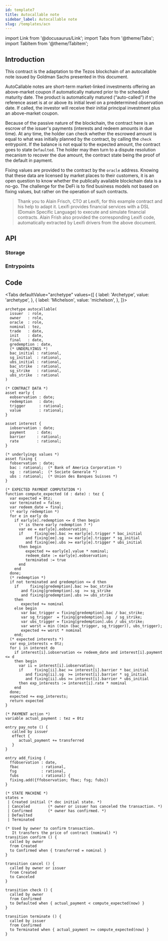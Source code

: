 ```yaml
---
id: template7
title: Autocallable note
sidebar_label: Autocallable note
slug: /templates/acn
---
```

import Link from '@docusaurus/Link';
import Tabs from '@theme/Tabs';
import TabItem from '@theme/TabItem';

## Introduction

This contract is the adaptation to the <Link to='/docs/dapp-tools/tezos'>Tezos</Link> blockchain of an autocallable note issued by Goldman Sachs presented in <Link to='https://drive.google.com/file/d/0B64p1w9JOO-QQlhFQWEzMVl0cmRRVk5Td3d6czR5ZDRsWTRN/view'>this document</Link>.

AutoCallable notes are short-term market-linked investments offering an above-market coupon if automatically matured prior to the scheduled maturity date. The product is automatically matured (“auto-called”) if the reference asset is at or above its initial level on a predetermined observation date. If called, the investor will receive their initial principal investment plus an above-market coupon.

Because of the passive nature of the blockchain, the contract here is an escrow of the issuer's payments (interests and redeem amounts in due time). At any time, the holder can check whether the escrowed amount is equal to what was initially planned by the contract, by calling the `check` entrypoint. If the balance is not equal to the expected amount, the contract goes to state `Defaulted`. The holder may then turn to a dispute resolution mecanism to recover the due amount, the contract state being the proof of the default in payment.

Fixing values are provided to the contract by the `oracle` address. Knowing that these data are licensed by market places to their customers, it is an open question to know whether the publically available blockchain data is a no-go. The challenge for the DeFi is to find business models not based on fixing values, but rather on the operation of such contracts.

> Thank you to Alain Frisch, CTO at <Link to='https://www.lexifi.com/'>Lexifi</Link>, for this example contract and his help to adapt it. Lexifi provides financial services with a DSL (Domain Specific Language) to execute and simulate financial contracts. Alain Frish also provided the corresponding Lexifi code, automatically extracted by Lexifi drivers from the above document.

## API

### Storage

### Entrypoints

## Code

<Tabs
  defaultValue="archetype"
  values={[
    { label: 'Archetype', value: 'archetype', },
    { label: 'Michelson', value: 'michelson', },
  ]}>

<TabItem value="archetype">

```archetype
archetype autocallable(
  issuer  : role,
  owner   : role,
  oracle  : role,
  nominal : tez,
  trade   : date,
  init    : date,
  final   : date,
  gredemption : date,
  (* UNDERLYINGS *)
  bac_initial : rational,
  sg_initial  : rational,
  ubs_initial : rational,
  bac_strike  : rational,
  sg_strike   : rational,
  ubs_strike  : rational
)

(* CONTRACT DATA *)
asset early {
  eobservation : date;
  redemption   : date;
  trigger      : rational;
  value        : rational;
}

asset interest {
  iobservation : date;
  payment     : date;
  barrier     : rational;
  rate        : rational;
}

(* underlyings values *)
asset fixing {
  fobservation : date;
  bac : rational;  (* Bank of America Corporation *)
  sg  : rational;  (* Societe Generale *)
  ubs : rational;  (* Union des Banques Suisses *)
}

(* EXPECTED PAYMENT COMPUTATION *)
function compute_expected (d : date) : tez {
  var expected = 0tz;
  var terminated = false;
  var redeem_date = final;
  (* early redemption *)
  for e in early do
    if early[e].redemption <= d then begin
      (* is there early redemption ? *)
      var ee = early[e].eobservation;
      if     fixing[ee].bac >= early[e].trigger * bac_initial
         and fixing[ee].sg  >= early[e].trigger * sg_initial
         and fixing[ee].ubs >= early[e].trigger * ubs_initial
      then begin
         expected += early[e].value * nominal;
         redeem_date := early[e].eobservation;
         terminated := true
      end
    end
  done;
  (* redemption *)
  if not terminated and gredemption <= d then
    if     fixing[gredemption].bac >= bac_strike
       and fixing[gredemption].sg  >= sg_strike
       and fixing[gredemption].ubs >= ubs_strike
    then
       expected += nominal
    else begin
       var bac_trigger = fixing[gredemption].bac / bac_strike;
       var sg_trigger  = fixing[gredemption].sg  / sg_strike;
       var ubs_trigger = fixing[gredemption].ubs / ubs_strike;
       var worst = min ((min (bac_trigger, sg_trigger)), ubs_trigger);
       expected += worst * nominal
    end;
  (* expected interests *)
  var exp_interests = 0tz;
  for i in interest do
    if interest[i].iobservation <= redeem_date and interest[i].payment <= d
    then begin
      var ii = interest[i].iobservation;
      if     fixing[ii].bac >= interest[i].barrier * bac_initial
         and fixing[ii].sg  >= interest[i].barrier * sg_initial
         and fixing[ii].ubs >= interest[i].barrier * ubs_initial
      then exp_interests := interest[i].rate * nominal
    end
  done;
  expected += exp_interests;
  return expected
}

(* PAYMENT action *)
variable actual_payment : tez = 0tz

entry pay_note () {
   called by issuer
   effect {
      actual_payment += transferred
   }
}

entry add_fixing (
  ffobservation : date,
  fbac          : rational,
  fsg           : rational,
  fubs          : rational) {
  fixing.add({ffobservation; fbac; fsg; fubs})
}

(* STATE MACHINE *)
states =
 | Created initial (* doc initial state. *)
 | Canceled        (* owner or issuer has canceled the transaction. *)
 | Confirmed       (* owner has confirmed. *)
 | Defaulted
 | Terminated

(* Used by owner to confirm transaction.
   It transfers the price of contract (nominal) *)
transition confirm () {
  called by owner
  from Created
  to Confirmed when { transferred = nominal }
}

transition cancel () {
  called by owner or issuer
  from Created
  to Canceled
}

transition check () {
  called by owner
  from Confirmed
  to Defaulted when { actual_payment < compute_expected(now) }
}

transition terminate () {
  called by issuer
  from Confirmed
  to Terminated when { actual_payment >= compute_expected(now) }
}
```

</TabItem>

<TabItem value="michelson">

```js

```

</TabItem>

</Tabs>